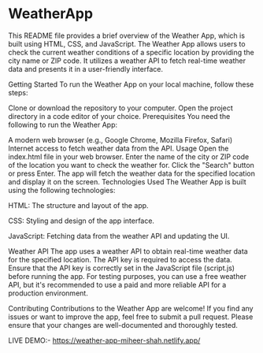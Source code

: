 # WeatherApp


This README file provides a brief overview of the Weather App, which is built using HTML, CSS, and JavaScript. The Weather App allows users to check the current weather conditions of a specific location by providing the city name or ZIP code. It utilizes a weather API to fetch real-time weather data and presents it in a user-friendly interface.

Getting Started
To run the Weather App on your local machine, follow these steps:

Clone or download the repository to your computer.
Open the project directory in a code editor of your choice.
Prerequisites
You need the following to run the Weather App:

A modern web browser (e.g., Google Chrome, Mozilla Firefox, Safari)
Internet access to fetch weather data from the API.
Usage
Open the index.html file in your web browser.
Enter the name of the city or ZIP code of the location you want to check the weather for.
Click the "Search" button or press Enter.
The app will fetch the weather data for the specified location and display it on the screen.
Technologies Used
The Weather App is built using the following technologies:

HTML: The structure and layout of the app.

CSS: Styling and design of the app interface.

JavaScript: Fetching data from the weather API and updating the UI.

Weather API
The app uses a weather API to obtain real-time weather data for the specified location. The API key is required to access the data. Ensure that the API key is correctly set in the JavaScript file (script.js) before running the app. For testing purposes, you can use a free weather API, but it's recommended to use a paid and more reliable API for a production environment.
       
Contributing
Contributions to the Weather App are welcome! If you find any issues or want to improve the app, feel free to submit a pull request. Please ensure that your changes are well-documented and thoroughly tested.

LIVE DEMO:- https://weather-app-miheer-shah.netlify.app/



